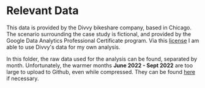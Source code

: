 # Relevant Data
This data is provided by the Divvy bikeshare company, based in Chicago. The scenario surrounding the case study is fictional, and provided by the Google Data Analytics Professional Certificate program. Via this [license](https://ride.divvybikes.com/data-license-agreement) I am able to use Divvy's data for my own analysis. 

In this folder, the raw data used for the analysis can be found, separated by month. Unfortunately, the warmer months **June 2022 - Sept 2022** are too large to upload to Github, even while compressed. They can be found [here](https://divvy-tripdata.s3.amazonaws.com/index.html) if necessary. 

